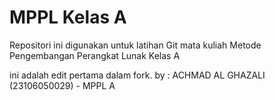 # MPPL Kelas A
Repositori ini digunakan untuk latihan Git mata kuliah Metode Pengembangan Perangkat Lunak Kelas A

ini adalah edit pertama dalam fork.
by : ACHMAD AL GHAZALI (23106050029) - MPPL A 
